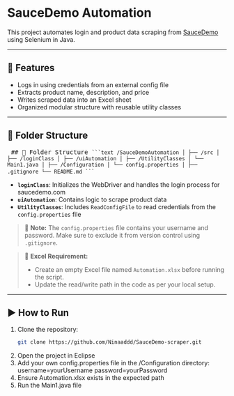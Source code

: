 # SauceDemo Automation

This project automates login and product data scraping from [SauceDemo](https://www.saucedemo.com/) using Selenium in Java.

---

## 🚀 Features

- Logs in using credentials from an external config file
- Extracts product name, description, and price
- Writes scraped data into an Excel sheet
- Organized modular structure with reusable utility classes

---

## 📁 Folder Structure

<pre> ## 📁 Folder Structure <code>```text /SauceDemoAutomation │ ├── /src │ ├── /loginClass │ ├── /uiAutomation │ ├── /UtilityClasses │ └── Main1.java │ ├── /Configuration │ └── config.properties │ ├── .gitignore └── README.md ```</code> </pre>

- **`loginClass`**: Initializes the WebDriver and handles the login process for saucedemo.com
- **`uiAutomation`**: Contains logic to scrape product data
- **`UtilityClasses`**: Includes `ReadConfigFile` to read credentials from the `config.properties` file

> 🔐 **Note:** The `config.properties` file contains your username and password. Make sure to exclude it from version control using `.gitignore`.

> 📄 **Excel Requirement:**
>
> - Create an empty Excel file named `Automation.xlsx` before running the script.
> - Update the read/write path in the code as per your local setup.

---

## ▶️ How to Run

1. Clone the repository:
   ```bash
   git clone https://github.com/Ninaaddd/SauceDemo-scraper.git
   ```
2. Open the project in Eclipse
3. Add your own config.properties file in the /Configuration directory:
   username=yourUsername
   password=yourPassword
4. Ensure Automation.xlsx exists in the expected path
5. Run the Main1.java file
